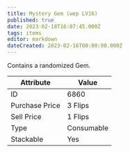 ```yaml
---
title: Mystery Gem (wep LV16)
published: true
date: 2023-02-18T16:07:45.000Z
tags: items
editor: markdown
dateCreated: 2023-02-16T00:00:00.000Z
---
```


Contains a randomized Gem.

|Attribute|Value|
|-|-|
|ID|6860|
|Purchase Price|3 Flips|
|Sell Price|1 Flips|
|Type|Consumable|
|Stackable|Yes|

